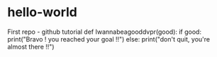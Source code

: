 # hello-world
First repo - github tutorial
def Iwannabeagooddvpr(good):
  if good:
    print("Bravo ! you reached your goal !!")
  else:
    print("don't quit, you're almost there !!")
